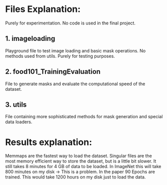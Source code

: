 # Files Explanation:
Purely for experimentation. No code is used in the final project.
## 1. imageloading
Playground file to test image loading and basic mask operations. 
No methods used from utils. Purely for testing purposes.

## 2. food101_TrainingEvaluation
File to generate masks and evaluate the computational speed of the dataset.

## 3. utils
File containing more sophisticated methods for mask generation and special data loaders.


# Results explanation:

Memmaps are the fastest way to load the dataset.
Singular files are the most memory efficient way to store the dataset, but is a little bit slower.
It still takes 8 minutes for 4 GB of data to be loaded.
In ImageNet this will take 800 minutes on my disk -> This is a problem.
In the paper 90 Epochs are trained. This would take 1200 hours on my disk just to load the data.

